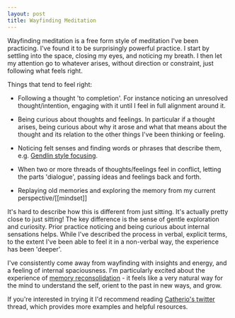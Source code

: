 ```yaml
---
layout: post
title: Wayfinding Meditation
---
```


Wayfinding meditation is a free form style of meditation I've been practicing. I've found it to be surprisingly powerful practice. I start by settling into the space, closing my eyes, and noticing my breath. I then let my attention go to whatever arises, without direction or constraint, just following what feels right.

Things that tend to feel right:

- Following a thought 'to completion'. For instance noticing an unresolved thought/intention, engaging with it until I feel in full alignment around it.

- Being curious about thoughts and feelings. In particular if a thought arises, being curious about why it arose and what that means about the thought and its relation to the other things I've been thinking or feeling.

- Noticing felt senses and finding words or phrases that describe them, e.g. [Gendlin style focusing](https://en.wikipedia.org/wiki/Focusing_(psychotherapy)).

- When two or more threads of thoughts/feelings feel in conflict, letting the parts 'dialogue', passing ideas and feelings back and forth.

- Replaying old memories and exploring the memory from my current perspective/[[mindset]]

It's hard to describe how this is different from just sitting. It's actually pretty close to just sitting! The key difference is the sense of gentle exploration and curiosity. Prior practice noticing and being curious about internal sensations helps. While I've described the process in verbal, explicit terms, to the extent I've been able to feel it in a non-verbal way, the experience has been 'deeper'.

I've consistently come away from wayfinding with insights and energy, and a feeling of internal spaciousness. I'm particularly excited about the experience of [memory reconsolidation](https://en.wikipedia.org/wiki/Memory_consolidation#:~:text=Memory%20reconsolidation%20is%20the%20process,in%20the%20long%2Dterm%20memory.) - it feels like a very natural way for the mind to understand the self, orient to the past in new ways, and grow.

If you're interested in trying it I'd recommend reading [Catherio's twitter](https://twitter.com/uncatherio/status/1337570547421442050) thread, which provides more examples and helpful resources.
